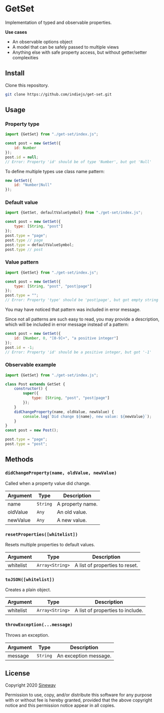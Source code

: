 # GetSet

Implementation of typed and observable properties.

**Use cases**
- An observable options object
- A model that can be safely passed to multiple views
- Anything else with safe property access, but without getter/setter complexities

## Install

Clone this repository.

```sh
git clone https://github.com/indiejs/get-set.git
```

## Usage

### Property type

```js
import {GetSet} from "./get-set/index.js";

const post = new GetSet({
    id: Number
});
post.id = null;
// Error: Property 'id' should be of type 'Number', but got 'Null'
```

To define multiple types use class name pattern:

```js
new GetSet({
    id: "Number|Null"
});
```

### Default value

```js
import {GetSet, defaultValueSymbol} from "./get-set/index.js";

const post = new GetSet({
    type: [String, "post"]
});
post.type = "page";
post.type // page
post.type = defaultValueSymbol;
post.type // post
```

### Value pattern

```js
import {GetSet} from "./get-set/index.js";

const post = new GetSet({
    type: [String, "post", "post|page"]
});
post.type = "";
// Error: Property 'type' should be 'post|page', but got empty string

```
You may have noticed that pattern was included in error message.

Since not all patterns are such easy to read, you may provide a description, which will be included in error message instead of a pattern:

```js
const post = new GetSet({
    id: [Number, 0, "[0-9]+", "a positive integer"]
});
post.id = -1;
// Error: Property 'id' should be a positive integer, but got '-1'
```

### Observable example

```js
import {GetSet} from "./get-set/index.js";

class Post extends GetSet {
    constructor() {
        super({
            type: [String, "post", "post|page"]
        });
    }
    didChangeProperty(name, oldValue, newValue) {
        console.log(`Did change ${name}, new value: ${newValue}`);
    }
}
const post = new Post();

post.type = "page";
post.type = "post";
```

## Methods

### `didChangeProperty(name, oldValue, newValue)`

Called when a property value did change.

Argument  | Type             | Description
----------|------------------|-----------------
name      | `String`         | A property name.
oldValue  | `Any`            | An old value.
newValue  | `Any`            | A new value.

### `resetProperties([whitelist])`

Resets multiple properties to default values.

Argument  | Type             | Description
----------|------------------|-----------------
whitelist | `Array<String>`  | A list of properties to reset.

### `toJSON([whitelist])`

Creates a plain object.

Argument  | Type             | Description
----------|------------------|-----------------
whitelist | `Array<String>`  | A list of properties to include.

### `throwException(...message)`

Throws an exception.

Argument  | Type             | Description
----------|------------------|-----------------
message   | `String`         | An exception message.

## License

Copyright 2020 [Sineway](https://github.com/sineway)

Permission to use, copy, and/or distribute this software for any purpose
with or without fee is hereby granted, provided that the above copyright notice
and this permission notice appear in all copies.
